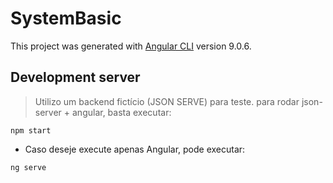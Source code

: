 # SystemBasic

This project was generated with [Angular CLI](https://github.com/angular/angular-cli) version 9.0.6.

## Development server
> Utilizo um backend fictício (JSON SERVE) para teste. 
para rodar json-server + angular, basta executar: 

```
npm start

```
- Caso deseje execute apenas Angular, pode executar: 
```
ng serve
```




